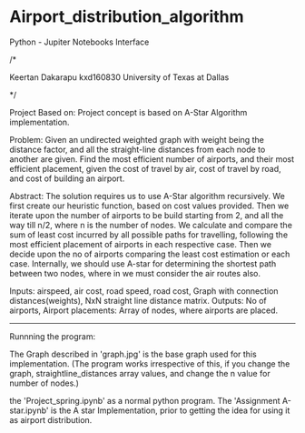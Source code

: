 # Airport_distribution_algorithm
Python - Jupiter Notebooks Interface

/*

Keertan Dakarapu
kxd160830
University of Texas at Dallas

*/

Project Based on: Project concept is based on A-Star Algorithm implementation.

Problem:
Given an undirected weighted graph with weight being the distance factor,
and all the straight-line distances from each node to another are given. 
Find the most efficient number of airports, and their most efficient placement,
given the cost of travel by air, cost of travel by road, and cost of building an airport.

Abstract:
The solution requires us to use A-Star algorithm recursively. We first create our heuristic function, 
based on cost values provided. Then we iterate upon the number of airports to be build starting from 2,
and all the way till n/2, where n is the number of nodes. We calculate and compare the sum of least cost
incurred by all possible paths for travelling, following the most efficient placement of airports in each respective case.
Then we decide upon the no of airports comparing the least cost estimation or each case. Internally,
we should use A-star for determining the shortest path between two nodes, where in we must consider the air routes also.

Inputs: 
airspeed, air cost, road speed, road cost, Graph with connection distances(weights), NxN straight line distance matrix.
Outputs:
No of airports, Airport placements: Array of nodes, where airports are placed.

________________________________________________________________
Runnning the program:

The Graph described in 'graph.jpg' is the base graph used for this implementation.
(The program works irrespective of this, if you change the graph, straightline_distances array values, 
and change the n value for number of nodes.)

the 'Project_spring.ipynb' as a normal python program.
The 'Assignment A-star.ipynb' is the A star Implementation, prior to getting the idea for using it as airport distribution.

